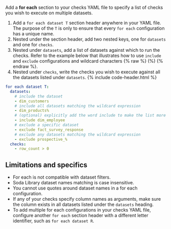 Add a **for each** section to your checks YAML file to specify a list of checks you wish to execute on multiple datasets. 

1. Add a `for each dataset T` section header anywhere in your YAML file. The purpose of the `T` is only to ensure that every `for each` configuration has a unique name. 
2. Nested under the section header, add two nested keys, one for `datasets` and one for `checks`. 
3. Nested under `datasets`, add a list of datasets against which to run the checks. Refer to the example below that illustrates how to use `include` and `exclude` configurations and wildcard characters {% raw %} (%) {% endraw %}.
4. Nested under `checks`, write the checks you wish to execute against all the datasets listed under `datasets`. 
{% include code-header.html %}
```yaml
for each dataset T:
  datasets:
    # include the dataset 
    - dim_customers
    # include all datasets matching the wildcard expression
    - dim_products%
    # (optional) explicitly add the word include to make the list more readable
    - include dim_employee
    # exclude a specific dataset
    - exclude fact_survey_response
    # exclude any datasets matching the wildcard expression
    - exclude prospective_%
  checks:
    - row_count > 0
```


## Limitations and specifics

* For each is not compatible with dataset filters.
* Soda Library dataset names matching is case insensitive.
* You cannot use quotes around dataset names in a for each configuration.
* If any of your checks specify column names as arguments, make sure the column exists in all datasets listed under the `datasets` heading.
* To add multiple for each configurations in your checks YAML file, configure another `for each` section header with a different letter identifier, such as `for each dataset R`.


